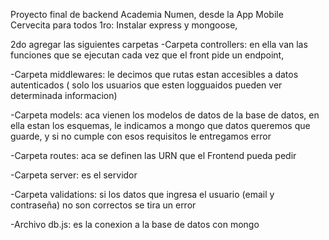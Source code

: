Proyecto final de backend Academia Numen, desde la App Mobile Cervecita para todos
1ro: Instalar express y mongoose,

2do  agregar las siguientes carpetas
-Carpeta controllers: en ella van las funciones que se ejecutan cada vez que el front pide un endpoint,

-Carpeta middlewares: le decimos que rutas estan accesibles a datos autenticados ( solo los usuarios que esten logguaidos pueden ver determinada informacion)

-Carpeta models: aca vienen los modelos de datos de la base de datos, en ella estan los esquemas, le indicamos a mongo que datos queremos que guarde, y si no cumple con esos requisitos le entregamos error

-Carpeta routes: aca se definen las URN que el Frontend pueda pedir

-Carpeta server: es el servidor

-Carpeta validations: si los datos que ingresa el usuario (email y contraseña) no son correctos se tira un error

-Archivo db.js: es la conexion a la base de datos con mongo